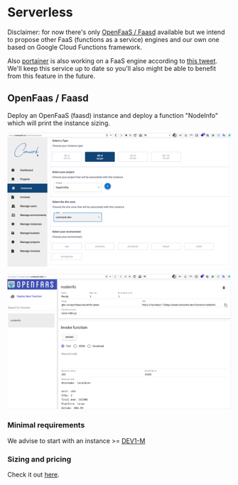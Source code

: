 # Serverless

Disclaimer: for now there's only [OpenFaaS / Faasd](https://www.openfaas.com/blog/introducing-faasd/) available but we intend to propose other FaaS (functions as a service) engines and our own one based on Google Cloud Functions framework.

Also [portainer](./portainer.md) is also working on a FaaS engine according to [this tweet](https://twitter.com/portainerio/status/1563943478949986304?s=20&t=1Gra6AO0n1RrCoL6OSwY2Q). We'll keep this service up to date so you'll also might be able to benefit from this feature in the future.

## OpenFaas / Faasd

Deploy an OpenFaaS (faasd) instance and deploy a function "NodeInfo" which will print the instance sizing.

![faasd_provision](./img/faasd_provision.png)

![faasd_gui](./img/faasd_gui.png)

### Minimal requirements

We advise to start with an instance >= [DEV1-M](./sizing_pricing.md)

### Sizing and pricing

Check it out [here](./sizing_pricing.md).
